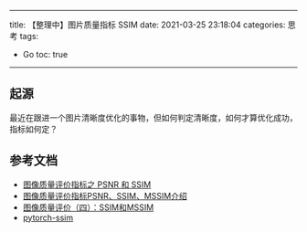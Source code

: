 ----
title: 【整理中】图片质量指标 SSIM
date: 2021-03-25 23:18:04
categories: 思考
tags: 
- Go
toc: true
----

## 起源

最近在跟进一个图片清晰度优化的事物，但如何判定清晰度，如何才算优化成功，指标如何定？

## 参考文档

- [图像质量评价指标之 PSNR 和 SSIM](https://zhuanlan.zhihu.com/p/50757421)
- [图像质量评价指标PSNR、SSIM、MSSIM介绍](https://www.jianshu.com/p/e11539734510)
- [图像质量评价（四）：SSIM和MSSIM](https://my.oschina.net/u/3908734/blog/4613631)
- [pytorch-ssim](https://github.com/Po-Hsun-Su/pytorch-ssim)